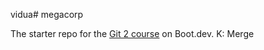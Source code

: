 vidua# megacorp

The starter repo for the [Git 2 course](https://www.boot.dev/learn/learn-git-2) on Boot.dev.
K: Merge
